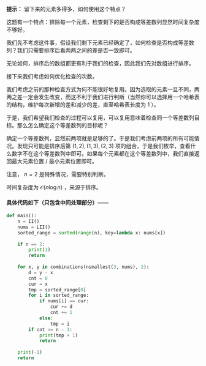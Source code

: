 **提示：** 留下来的元素多得多，如何使用这个特点？

这题有一个特点：排除每一个元素，检查剩下的是否构成等差数列显然时间复杂度不够好。

我们先不考虑这件事，假设我们剩下元素已经确定了，如何检查是否构成等差数列？我们只需要排序后看两两之间的差是否一致即可。

无论如何，排序后的数组都更有利于我们的检查，因此我们先对数组进行排序。

接下来我们考虑如何优化检查的次数。

我们考虑之前的那种检查方式为何不能很好地复用。因为选取的元素一旦不同，两两之差一定会发生改变，而这不利于我们进行判断（当然你可以选择用一个哈希表的结构，维护每次新增的差和减少的差，直至哈希表长度为 $1$ ）。

于是，我们希望我们检查的过程可以复用，可以复用意味着检查同一个等差数列目标。那么怎么确定这个等差数列的目标呢？

确定一个等差数列，显然前两项就是足够的了。于是我们考虑前两项的所有可能情况。发现只可能是排序后第 $(1,2),(1,3),(2,3)$ 项的组合，于是我们枚举，查看什么数字不在这个等差数列中即可。如果每个元素都在这个等差数列中，我们直接返回最大元素位置 / 最小元素位置即可。

注意， $n=2$ 是特殊情况，需要特别判断。

时间复杂度为 $\mathcal{O}(n \log n)$ ，来源于排序。

#### 具体代码如下（只包含中间处理部分）——

```Python []
def main():
    n = II()
    nums = LII()
    sorted_range = sorted(range(n), key=lambda x: nums[x])
    
    if n == 2:
        print(1)
        return
 
    for x, y in combinations(nsmallest(3, nums), 2):
        d = y - x
        cnt = 0
        cur = x
        tmp = sorted_range[0]
        for i in sorted_range:
            if nums[i] == cur:
                cur += d
                cnt += 1
            else:
                tmp = i
        if cnt >= n - 1:
            print(tmp + 1)
            return
    
    print(-1)
    return
```
